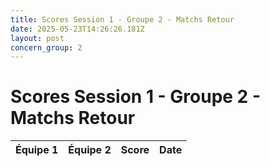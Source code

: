 ```yaml
---
title: Scores Session 1 - Groupe 2 - Matchs Retour
date: 2025-05-23T14:26:26.181Z
layout: post
concern_group: 2
---
```


# Scores Session 1 - Groupe 2 - Matchs Retour

| Équipe 1 | Équipe 2 | Score | Date |
|----------|----------|-------|------|

